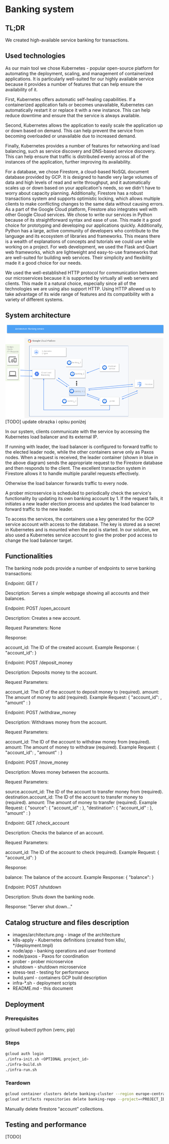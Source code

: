 # Banking system


## TL;DR
We created high-available service banking for transactions.
## Used technologies 

As our main tool we chose Kubernetes - popular open-source platform for automating the deployment, scaling, and management of containerized applications. It is particularly well-suited for our highly available service because it provides a number of features that can help ensure the availability of it.

First, Kubernetes offers automatic self-healing capabilities. If a containerized application fails or becomes unavailable, Kubernetes can automatically restart it or replace it with a new instance. This can help reduce downtime and ensure that the service is always available.

Second, Kubernetes allows the application to easily scale the application up or down based on demand. This can help prevent the service from becoming overloaded or unavailable due to increased demand.

Finally, Kubernetes provides a number of features for networking and load balancing, such as service discovery and DNS-based service discovery. This can help ensure that traffic is distributed evenly across all of the instances of the application, further improving its availability.

For a database, we chose Firestore, a cloud-based NoSQL document database provided by GCP. It is designed to handle very large volumes of data and high levels of read and write throughput, and it automatically scales up or down based on your application's needs, so we didn't have to worry about capacity planning. Additionally, Firestore has a robust transactions system and supports optimistic locking, which allows multiple clients to make conflicting changes to the same data without causing errors. As a part of the Google Cloud platform, Firestore also integrates well with other Google Cloud services.
We chose to write our services in Python because of its straightforward syntax and ease of use. This made it a good choice for prototyping and developing our applications quickly. Additionally, Python has a large, active community of developers who contribute to the language and its ecosystem of libraries and frameworks. This means there is a wealth of explanations of concepts and tutorials we could use while working on a project. For web development, we used the Flask and Quart web frameworks, which are lightweight and easy-to-use frameworks that are well-suited for building web services. Their simplicity and flexibility made it a good choice for our needs.

We used the well-established HTTP protocol for communication between our microservices because it is supported by virtually all web servers and clients. This made it a natural choice, especially since all of the technologies we are using also support HTTP. Using HTTP allowed us to take advantage of its wide range of features and its compatibility with a variety of different systems.

## System architecture

![Architecture](./images/architecture.png)
[TODO] update obrazka i opisu poniżej

In our system, clients communicate with the service by accessing the Kubernetes load balancer and its external IP.

If running with leader, the load balancer is configured to forward traffic to the elected leader node, while the other containers serve only as Paxos nodes. When a request is received, the leader container (shown in blue in the above diagram) sends the appropriate request to the Firestore database and then responds to the client. The excellent transaction system in Firestore allows it to handle multiple parallel requests effectively.

Otherwise the load balancer forwards traffic to every node. 

A prober microservice is scheduled to periodically check the service's functionality by updating its own banking account by 1. If the request fails, it initiates a new leader election process and updates the load balancer to forward traffic to the new leader.

To access the services, the containers use a key generated for the GCP service account with access to the database. The key is stored as a secret in Kubernetes and is mounted when the pod is started. In our solution, we also used a Kubernetes service account to give the prober pod access to change the load balancer target.

## Functionalities
The banking node pods provide a number of endpoints to serve banking transactions:

Endpoint: GET /

Description: Serves a simple webpage showing all accounts and their balances.

Endpoint: POST /open_account

Description: Creates a new account.

Request Parameters: None

Response:

account_id: The ID of the created account.
Example Response:
{
"account_id": <uuid>
}

Endpoint: POST /deposit_money

Description: Deposits money to the account.

Request Parameters:

account_id: The ID of the account to deposit money to (required).
amount: The amount of money to add (required).
Example Request:
{
"account_id": <uuid>,
"amount" : <int>
}

Endpoint: POST /withdraw_money

Description: Withdraws money from the account.

Request Parameters:

account_id: The ID of the account to withdraw money from (required).
amount: The amount of money to withdraw (required).
Example Request:
{
"account_id": <uuid>,
"amount" : <int>
}

Endpoint: POST /move_money

Description: Moves money between the accounts.

Request Parameters:

source.account_id: The ID of the account to transfer money from (required).
destination.account_id: The ID of the account to transfer money to (required).
amount: The amount of money to transfer (required).
Example Request:
{
"source": { "account_id" : <uuid> },
"destination": { "account_id" : <uuid> },
"amount" : <int>
}

Endpoint: GET /check_account

Description: Checks the balance of an account.

Request Parameters:

account_id: The ID of the account to check (required).
Example Request:
{
"account_id": <uuid>
}

Response:

balance: The balance of the account.
Example Response:
{
"balance": <int>
}

Endpoint: POST /shutdown

Description: Shuts down the banking node.

Response: "Server shut down..."

## Catalog structure and files description
- images/architecture.png - image of the architecture
- k8s-apply - Kubernetes definitions (created from k8s/, */deployment.tmpl)
- node/app - banking operations and user frontend
- node/paxos - Paxos for coordination
- prober - prober microservice
- shutdown - shutdown microservice
- stress-test - testing for performance
- build.yaml - containers GCP build description
- infra-*.sh - deployment scripts
- README.md - this document

## Deployment
### Prerequisites
gcloud
kubectl
python (venv, pip)

### Steps
```bash
gcloud auth login 
./infra-init.sh <OPTIONAL project_id>
./infra-build.sh
./infra-run.sh
```

### Teardown
```bash
gcloud container clusters delete banking-cluster --region europe-central2
gcloud artifacts repositories delete banking-repo --project=<PROJECT_ID> --location europe-central2
```
Manually delete firestore "account" collections.


## Testing and performance
[TODO]



